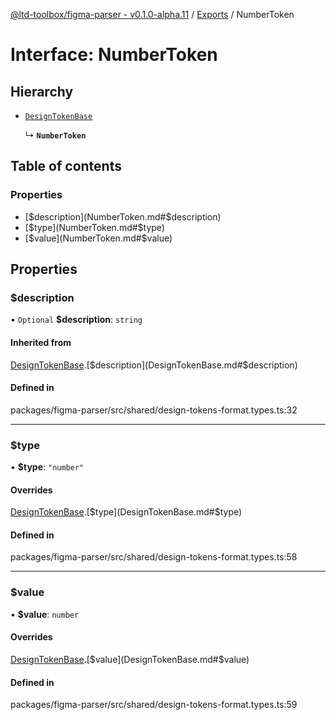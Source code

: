 [@ltd-toolbox/figma-parser - v0.1.0-alpha.11](../README.md) / [Exports](../modules.md) / NumberToken

# Interface: NumberToken

## Hierarchy

- [`DesignTokenBase`](DesignTokenBase.md)

  ↳ **`NumberToken`**

## Table of contents

### Properties

- [$description](NumberToken.md#$description)
- [$type](NumberToken.md#$type)
- [$value](NumberToken.md#$value)

## Properties

### $description

• `Optional` **$description**: `string`

#### Inherited from

[DesignTokenBase](DesignTokenBase.md).[$description](DesignTokenBase.md#$description)

#### Defined in

packages/figma-parser/src/shared/design-tokens-format.types.ts:32

___

### $type

• **$type**: ``"number"``

#### Overrides

[DesignTokenBase](DesignTokenBase.md).[$type](DesignTokenBase.md#$type)

#### Defined in

packages/figma-parser/src/shared/design-tokens-format.types.ts:58

___

### $value

• **$value**: `number`

#### Overrides

[DesignTokenBase](DesignTokenBase.md).[$value](DesignTokenBase.md#$value)

#### Defined in

packages/figma-parser/src/shared/design-tokens-format.types.ts:59
